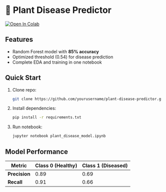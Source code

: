 # 🌿 Plant Disease Predictor

[![Open In Colab](https://colab.research.google.com/assets/colab-badge.svg)](https://colab.research.google.com/github/yourusername/plant-disease-predictor/blob/main/plant_disease_model.ipynb)

## Features
- Random Forest model with **85% accuracy**
- Optimized threshold (0.54) for disease prediction
- Complete EDA and training in one notebook

## Quick Start
1. Clone repo:
   ```bash
   git clone https://github.com/yourusername/plant-disease-predictor.git
   ```
2. Install dependencies:
   ```bash
   pip install -r requirements.txt
   ```
3. Run notebook:
   ```bash
   jupyter notebook plant_disease_model.ipynb
   ```

## Model Performance
| Metric       | Class 0 (Healthy) | Class 1 (Diseased) |
|--------------|-------------------|--------------------|
| **Precision**| 0.89              | 0.69               |
| **Recall**   | 0.91              | 0.66               |
